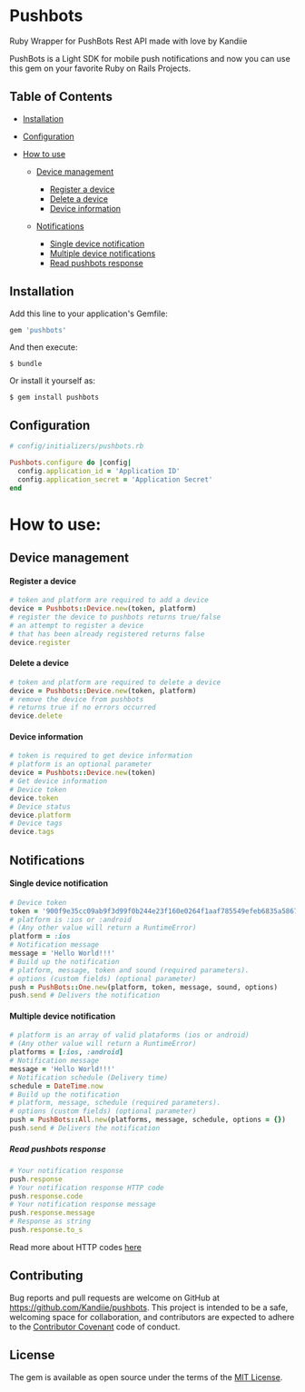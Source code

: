 # Pushbots

Ruby Wrapper for PushBots Rest API made with love by Kandiie

PushBots is a Light SDK for mobile push notifications and now you can use
this gem on your favorite Ruby on Rails Projects.

## Table of Contents
- [Installation](#installation)
- [Configuration](#configuration)

- [How to use](#how-to-use)
  - [Device management](#device-management)
    - [Register a device](#register-a-device)
    - [Delete a device](#delete-a-device)
    - [Device information](#device-information)

  - [Notifications](#notifications)
    - [Single device notification](#single-device-notification)
    - [Multiple device notifications](#multiple-device-notification)
    - [Read pushbots response](#read-pushbots-response)


## Installation

Add this line to your application's Gemfile:

```ruby
gem 'pushbots'
```

And then execute:

    $ bundle

Or install it yourself as:

    $ gem install pushbots

## Configuration
```ruby
# config/initializers/pushbots.rb

Pushbots.configure do |config|
  config.application_id = 'Application ID'
  config.application_secret = 'Application Secret'
end
```

# How to use:
## Device management
#### Register a device
```ruby
# token and platform are required to add a device
device = Pushbots::Device.new(token, platform)
# register the device to pushbots returns true/false
# an attempt to register a device
# that has been already registered returns false
device.register
```

#### Delete a device
```ruby
# token and platform are required to delete a device
device = Pushbots::Device.new(token, platform)
# remove the device from pushbots
# returns true if no errors occurred
device.delete
```

#### Device information
```ruby
# token is required to get device information
# platform is an optional parameter
device = Pushbots::Device.new(token)
# Get device information
# Device token
device.token
# Device status
device.platform
# Device tags
device.tags
```

## Notifications
#### Single device notification
```ruby
# Device token
token = '900f9e35cc09ab9f3d99f0b244e23f160e0264f1aaf785549efeb6835a586710'
# platform is :ios or :android
# (Any other value will return a RuntimeError)
platform = :ios
# Notification message
message = 'Hello World!!!'
# Build up the notification
# platform, message, token and sound (required parameters).
# options (custom fields) (optional parameter)
push = PushBots::One.new(platform, token, message, sound, options)
push.send # Delivers the notification
```

#### Multiple device notification
```ruby
# platform is an array of valid plataforms (ios or android)
# (Any other value will return a RuntimeError)
platforms = [:ios, :android]
# Notification message
message = 'Hello World!!!'
# Notification schedule (Delivery time)
schedule = DateTime.now
# Build up the notification
# platform, message, schedule (required parameters).
# options (custom fields) (optional parameter)
push = PushBots::All.new(platforms, message, schedule, options = {})
push.send # Delivers the notification
```

##### Read pushbots response
```ruby
# Your notification response
push.response
# Your notification response HTTP code
push.response.code
# Your notification response message
push.response.message
# Response as string
push.response.to_s
```

Read more about HTTP codes [here](https://en.wikipedia.org/wiki/List_of_HTTP_status_codes)
## Contributing

Bug reports and pull requests are welcome on GitHub at https://github.com/Kandiie/pushbots. This project is intended to be a safe, welcoming space for collaboration, and contributors are expected to adhere to the [Contributor Covenant](http://contributor-covenant.org) code of conduct.

## License

The gem is available as open source under the terms of the [MIT License](http://opensource.org/licenses/MIT).
